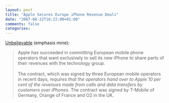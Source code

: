 ```yaml
---
layout: post
title: "Apple Secures Europe iPhone Revenue Deals"
date: "2007-08-22T16:22:00+01:00"
comments: false
categories: 
---
```


<p><a href="http://www.ft.com/cms/s/0/17aa89d0-500b-11dc-a6b0-0000779fd2ac.html">Unbelievable</a> (emphasis mine):</p>

<blockquote>
<p>Apple has succeeded in committing European mobile phone operators that want exclusively to sell its new iPhone to share parts of their revenues with the technology group.<br /><br />The contract, which was signed by three European mobile operators in recent days, <em>requires that the operators hand over to Apple 10 per cent of the revenues made from calls and data transfers by customers over iPhones</em>. The contract was signed by T-Mobile of Germany, Orange of France and O2 in the UK.</p>
</blockquote>



